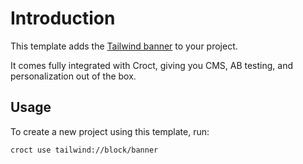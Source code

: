 # Introduction

This template adds the [Tailwind banner](https://tailwindcss.com/plus/ui-blocks/marketing/elements/banners?utm_source=croct)
to your project.

It comes fully integrated with Croct, giving you CMS, AB testing, and personalization out of the box.

## Usage

To create a new project using this template, run:

```croct-cmd
croct use tailwind://block/banner
```
